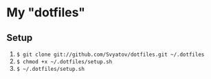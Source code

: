 # My "dotfiles"

## Setup

1. `$ git clone git://github.com/Svyatov/dotfiles.git ~/.dotfiles`
2. `$ chmod +x ~/.dotfiles/setup.sh`
3. `$ ~/.dotfiles/setup.sh`
